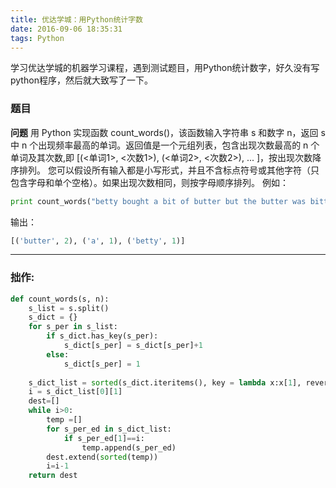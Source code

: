 ```yaml
---
title: 优达学城：用Python统计字数
date: 2016-09-06 18:35:31
tags: Python
---
```


学习优达学城的机器学习课程，遇到测试题目，用Python统计数字，好久没有写python程序，然后就大致写了一下。
### 题目
**问题**
用 Python 实现函数 count_words()，该函数输入字符串 s 和数字 n，返回 s 中 n 个出现频率最高的单词。返回值是一个元组列表，包含出现次数最高的 n 个单词及其次数,即 [(<单词1>, <次数1>), (<单词2>, <次数2>), ... ]，按出现次数降序排列。
您可以假设所有输入都是小写形式，并且不含标点符号或其他字符（只包含字母和单个空格）。如果出现次数相同，则按字母顺序排列。
例如：
```python
print count_words("betty bought a bit of butter but the butter was bitter",3)
```
输出：
```python
[('butter', 2), ('a', 1), ('betty', 1)]
```

---

### 拙作:
``` Python
def count_words(s, n):
    s_list = s.split()
    s_dict = {}
    for s_per in s_list:
        if s_dict.has_key(s_per):
            s_dict[s_per] = s_dict[s_per]+1
        else:
            s_dict[s_per] = 1
    
    s_dict_list = sorted(s_dict.iteritems(), key = lambda x:x[1], reverse = True)
    i = s_dict_list[0][1]
    dest=[]
    while i>0:
        temp =[]
        for s_per_ed in s_dict_list:
            if s_per_ed[1]==i:
                temp.append(s_per_ed)        
        dest.extend(sorted(temp))
        i=i-1
    return dest
```

